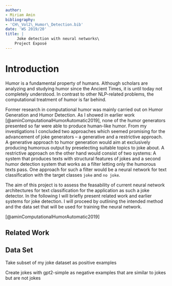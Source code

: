 ```yaml
---
author:
- Miriam Amin
bibliography:
- 'CH\_Vol2\_Humor\_Detection.bib'
date: 'WS 2019/20'
title: |
     Joke detection with neural networks\
    Project Exposé
---
```


Introduction
============

Humor is a fundamental property of humans. Although scholars are
analyzing and studying humor since the Ancient Times, it is until today
not completely understood. In contrast to other NLP-related problems,
the computational treatment of humor is far behind.

Former research in computational humor was mainly carried out on Humor
Generation and Humor Detection. As I showed in earlier work
[@aminComputationalHumorAutomatic2019], none of the humor generators
presented so far were able to produce human-like humor. From my
investigations I concluded two approaches which seemed promising for the
advancement of joke generators – a generative and a restrictive
approach. A generative approach to humor generation would aim at
exclusively producing humorous output by preselecting suitable topics to
joke about. A restrictive approach on the other hand would consist of
two systems: A system that produces texts with structural features of
jokes and a second humor detection system that works as a filter letting
only the humorous texts pass. One approach for such a filter would be a
neural network for text classification with the target classes `joke`
and `no joke`.

The aim of this project is to assess the feasability of current neural
network architectures for text classification for the application as
such a joke detector. In the following I will briefly present related
work and earlier systems for joke detection. I will proceed by outlining
the intended method and the data set that will be used for training the
neural network.

[@aminComputationalHumorAutomatic2019]

Related Work
------------

Data Set
--------

Take subset of my joke dataset as positive examples

Create jokes with gpt2-simple as negative examples that are similar to
jokes but are not jokes
